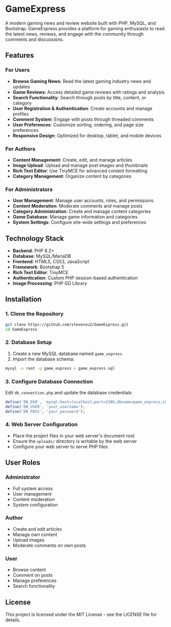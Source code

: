 # GameExpress

A modern gaming news and review website built with PHP, MySQL, and Bootstrap. GameExpress provides a platform for gaming enthusiasts to read the latest news, reviews, and engage with the community through comments and discussions.

## Features

### For Users
- **Browse Gaming News**: Read the latest gaming industry news and updates
- **Game Reviews**: Access detailed game reviews with ratings and analysis
- **Search Functionality**: Search through posts by title, content, or category
- **User Registration & Authentication**: Create accounts and manage profiles
- **Comment System**: Engage with posts through threaded comments
- **User Preferences**: Customize sorting, ordering, and page size preferences
- **Responsive Design**: Optimized for desktop, tablet, and mobile devices

### For Authors
- **Content Management**: Create, edit, and manage articles
- **Image Upload**: Upload and manage post images and thumbnails
- **Rich Text Editor**: Use TinyMCE for advanced content formatting
- **Category Management**: Organize content by categories

### For Administrators
- **User Management**: Manage user accounts, roles, and permissions
- **Content Moderation**: Moderate comments and manage posts
- **Category Administration**: Create and manage content categories
- **Game Database**: Manage game information and categories
- **System Settings**: Configure site-wide settings and preferences

## Technology Stack

- **Backend**: PHP 8.2+
- **Database**: MySQL/MariaDB
- **Frontend**: HTML5, CSS3, JavaScript
- **Framework**: Bootstrap 5
- **Rich Text Editor**: TinyMCE
- **Authentication**: Custom PHP session-based authentication
- **Image Processing**: PHP GD Library

## Installation

### 1. Clone the Repository
```bash
git clone https://github.com/stevenxu2/GameExpress.git
cd GameExpress
```

### 2. Database Setup
1. Create a new MySQL database named `game_express`
2. Import the database schema:
```bash
mysql -u root -p game_express < game_express.sql
```

### 3. Configure Database Connection
Edit `db_connection.php` and update the database credentials:
```php
define('DB_DSN', 'mysql:host=localhost;port=3306;dbname=game_express;charset=utf8');
define('DB_USER', 'your_username');
define('DB_PASS', 'your_password');
```

### 4. Web Server Configuration
- Place the project files in your web server's document root
- Ensure the `uploads/` directory is writable by the web server
- Configure your web server to serve PHP files

## User Roles

### Administrator
- Full system access
- User management
- Content moderation
- System configuration

### Author
- Create and edit articles
- Manage own content
- Upload images
- Moderate comments on own posts

### User
- Browse content
- Comment on posts
- Manage preferences
- Search functionality

## License

This project is licensed under the MIT License - see the LICENSE file for details.